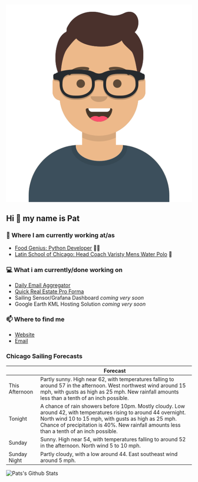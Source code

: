 [![Social banner for p-j-falconer](https://raw.githubusercontent.com/P-J-FALCONER/P-J-FALCONER/master/assets/avataaars.svg)](https://patfalconer.com/)
## Hi :wave: my name is Pat

### 💼 Where I am currently working at/as
- [Food Genius: Python Developer](https://getfoodgenius.com/) 🍔🐍
- [Latin School of Chicago: Head Coach Varisty Mens Water Polo](https://www.latinschool.org/) 🤽


### 💻 What i am currently/done working on
 - [Daily Email Aggregator](https://github.com/P-J-FALCONER/dott_daily_mail)
 - [Quick Real Estate Pro Forma](https://github.com/P-J-FALCONER/henry)
 - Sailing Sensor/Grafana Dashboard *coming very soon*
 - Google Earth KML Hosting Solution *coming very soon*

### 📫 Where to find me
 - [Website](https://patfalconer.com/)
 - [Email](mailto:patrick.j.falconer@gmail.com)


### Chicago Sailing Forecasts
|   | Forecast  |
|---|---|
| This Afternoon | Partly sunny. High near 62, with temperatures falling to around 57 in the afternoon. West northwest wind around 15 mph, with gusts as high as 25 mph. New rainfall amounts less than a tenth of an inch possible. |
| Tonight | A chance of rain showers before 10pm. Mostly cloudy. Low around 42, with temperatures rising to around 44 overnight. North wind 10 to 15 mph, with gusts as high as 25 mph. Chance of precipitation is 40%. New rainfall amounts less than a tenth of an inch possible. |
| Sunday | Sunny. High near 54, with temperatures falling to around 52 in the afternoon. North wind 5 to 10 mph. |
| Sunday Night | Partly cloudy, with a low around 44. East southeast wind around 5 mph. |

![Pats's Github Stats](https://github-readme-stats.vercel.app/api?username=p-j-falconer&show_icons=true&theme=radical)

